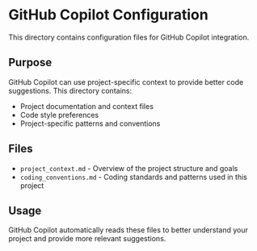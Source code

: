 # GitHub Copilot Configuration

This directory contains configuration files for GitHub Copilot integration.

## Purpose

GitHub Copilot can use project-specific context to provide better code suggestions. This directory contains:

- Project documentation and context files
- Code style preferences
- Project-specific patterns and conventions

## Files

- `project_context.md` - Overview of the project structure and goals
- `coding_conventions.md` - Coding standards and patterns used in this project

## Usage

GitHub Copilot automatically reads these files to better understand your project and provide more relevant suggestions.